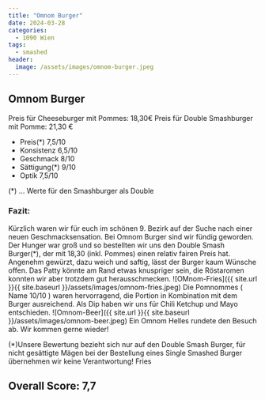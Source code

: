 ```yaml
---
title: "Omnom Burger"
date: 2024-03-28
categories:
  - 1090 Wien
tags:
  - smashed
header:
  image: /assets/images/omnom-burger.jpeg
---
```


## Omnom Burger
Preis für Cheeseburger mit Pommes: 18,30€
Preis für Double Smashburger mit Pomme: 21,30 €
- Preis(*) 7,5/10
- Konsistenz 6,5/10
- Geschmack 8/10
- Sättigung(*) 9/10
- Optik 7,5/10

(*) ... Werte für den Smashburger als Double

### Fazit:
Kürzlich waren wir für euch im schönen 9. Bezirk auf der Suche nach einer neuen Geschmacksensation. Bei Omnom Burger sind wir fündig geworden. Der Hunger war groß und so bestellten wir uns den Double Smash Burger(*), der mit 18,30 (inkl. Pommes) einen relativ fairen Preis hat. Angenehm gewürzt, dazu weich und saftig, lässt der Burger kaum Wünsche offen. Das Patty könnte am Rand etwas knuspriger sein, die Röstaromen konnten wir aber trotzdem gut herausschmecken. 
![OMnom-Fries]({{ site.url }}{{ site.baseurl }}/assets/images/omnom-fries.jpeg)
Die Pomnommes ( Name 10/10 ) waren hervorragend, die Portion in Kombination mit dem Burger ausreichend.  Als Dip haben wir uns für Chili Ketchup und Mayo entschieden. 
![Omnom-Beer]({{ site.url }}{{ site.baseurl }}/assets/images/omnom-beer.jpeg)
Ein Omnom Helles rundete den Besuch ab. Wir kommen gerne wieder!

(*)Unsere Bewertung bezieht sich nur auf den Double Smash Burger, für nicht gesättigte Mägen bei der Bestellung eines Single Smashed Burger übernehmen wir keine Verantwortung!
Fries


## Overall Score: 7,7
